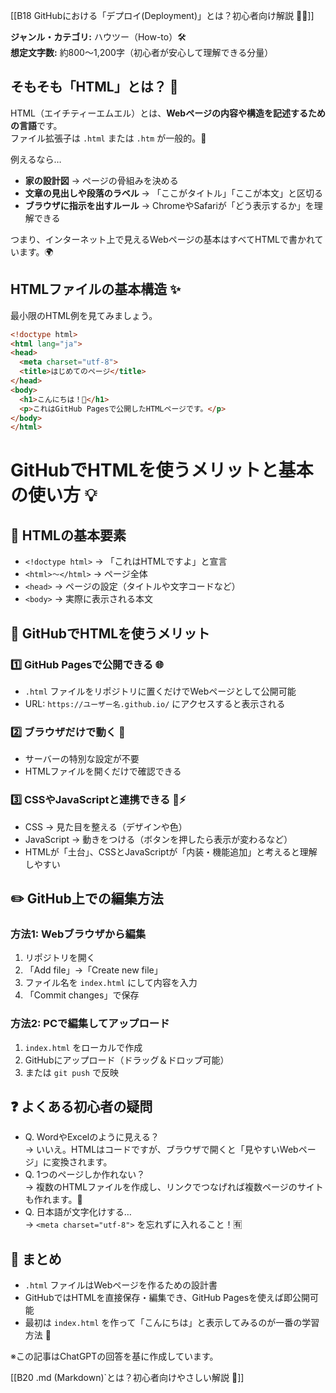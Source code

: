 [[B18 GitHubにおける「デプロイ(Deployment)」とは？初心者向け解説 🚀🌐]]

**ジャンル・カテゴリ:** ハウツー（How-to）🛠️  
**想定文字数:** 約800〜1,200字（初心者が安心して理解できる分量）

## そもそも「HTML」とは？ 🤔
HTML（エイチティーエムエル）とは、**Webページの内容や構造を記述するための言語**です。  
ファイル拡張子は `.html` または `.htm` が一般的。📄

例えるなら…  
- **家の設計図** → ページの骨組みを決める  
- **文章の見出しや段落のラベル** → 「ここがタイトル」「ここが本文」と区切る  
- **ブラウザに指示を出すルール** → ChromeやSafariが「どう表示するか」を理解できる  

つまり、インターネット上で見えるWebページの基本はすべてHTMLで書かれています。🌍

## HTMLファイルの基本構造 ✨
最小限のHTML例を見てみましょう。

```html
<!doctype html>
<html lang="ja">
<head>
  <meta charset="utf-8">
  <title>はじめてのページ</title>
</head>
<body>
  <h1>こんにちは！🎉</h1>
  <p>これはGitHub Pagesで公開したHTMLページです。</p>
</body>
</html>
```

# GitHubでHTMLを使うメリットと基本の使い方 💡

## 🧱 HTMLの基本要素
- `<!doctype html>` → 「これはHTMLですよ」と宣言  
- `<html>〜</html>` → ページ全体  
- `<head>` → ページの設定（タイトルや文字コードなど）  
- `<body>` → 実際に表示される本文  

## 🌟 GitHubでHTMLを使うメリット
### 1️⃣ GitHub Pagesで公開できる 🌐
- `.html` ファイルをリポジトリに置くだけでWebページとして公開可能  
- URL: `https://ユーザー名.github.io/` にアクセスすると表示される  

### 2️⃣ ブラウザだけで動く 👀
- サーバーの特別な設定が不要  
- HTMLファイルを開くだけで確認できる  

### 3️⃣ CSSやJavaScriptと連携できる 🎨⚡
- CSS → 見た目を整える（デザインや色）  
- JavaScript → 動きをつける（ボタンを押したら表示が変わるなど）  
- HTMLが「土台」、CSSとJavaScriptが「内装・機能追加」と考えると理解しやすい  

## ✏️ GitHub上での編集方法
### 方法1: Webブラウザから編集
1. リポジトリを開く  
2. 「Add file」→「Create new file」  
3. ファイル名を `index.html` にして内容を入力  
4. 「Commit changes」で保存  

### 方法2: PCで編集してアップロード
1. `index.html` をローカルで作成  
2. GitHubにアップロード（ドラッグ＆ドロップ可能）  
3. または `git push` で反映  

## ❓ よくある初心者の疑問
- Q. WordやExcelのように見える？  
  → いいえ。HTMLはコードですが、ブラウザで開くと「見やすいWebページ」に変換されます。  
- Q. 1つのページしか作れない？  
  → 複数のHTMLファイルを作成し、リンクでつなげれば複数ページのサイトも作れます。🔗  
- Q. 日本語が文字化けする…  
  → `<meta charset="utf-8">` を忘れずに入れること！🈶  

## 🎯 まとめ
- `.html` ファイルはWebページを作るための設計書  
- GitHubではHTMLを直接保存・編集でき、GitHub Pagesを使えば即公開可能  
- 最初は `index.html` を作って「こんにちは」と表示してみるのが一番の学習方法 🚀  

※この記事はChatGPTの回答を基に作成しています。

[[B20 .md (Markdown)`とは？初心者向けやさしい解説 🎯]]
